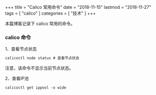 +++
title = "Calico 常用命令"
date = "2018-11-15"
lastmod = "2018-11-27"
tags = [
    "calico"
]
categories = [
    "技术"
]
+++

本篇博客记录下 calico 常用的命令。

<!--more-->

### calico 命令

1、查看节点状态
```markdown
calicoctl node status # 查看节点状态 
```
注意，该命令不显示当前节点状态。

2、查看IP池
```markdown
calicoctl get ippool -o wide
```

